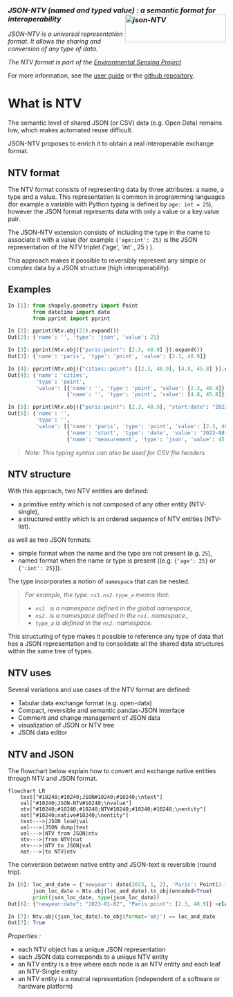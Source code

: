 ### ***JSON-NTV (named and typed value)  <img src="https://loco-philippe.github.io/ES/json-ntv.PNG" alt="json-NTV" style="float:right;width:233px;height:64px;"> : a semantic format for interoperability***
*JSON-NTV is a universal representation format. It allows the sharing and conversion of any type of data.*     
    
*The NTV format is part of the [Environmental Sensing Project](https://github.com/loco-philippe/Environmental-Sensing#readme)*

For more information, see the [user guide](https://loco-philippe.github.io/NTV/documentation/user_guide.html) or the [github repository](https://github.com/loco-philippe/NTV).

# What is NTV
    
The semantic level of shared JSON (or CSV) data (e.g. Open Data) remains low, which makes automated reuse difficult.

JSON-NTV proposes to enrich it to obtain a real interoperable exchange format.    
  
## NTV format

The NTV format consists of representing data by three attributes: a name, a type and a value. This representation is common in programming languages (for example a variable with Python typing is defined by `age: int = 25`), however the JSON format represents data with only a value or a key:value pair.
    
The JSON-NTV extension consists of including the type in the name to associate it with a value (for example `{'age:int': 25}` is the JSON representation of the NTV triplet ('age', 'int' , 25 ) ).
   
This approach makes it possible to reversibly represent any simple or complex data by a JSON structure (high interoperability).

## Examples
```python
In [1]: from shapely.geometry import Point
        from datetime import date
        from pprint import pprint

In [2]: pprint(Ntv.obj(21).expand())
Out[2]: {'name': '', 'type': 'json', 'value': 21}

In [3]: pprint(Ntv.obj({"paris:point": [2.3, 48.9] }).expand())
Out[3]: {'name': 'paris', 'type': 'point', 'value': [2.3, 48.9]}

In [4]: pprint(Ntv.obj({"cities::point": [[2.3, 48.9], [4.8, 45.8] }).expand())
Out[4]: {'name': 'cities',
         'type': 'point',
         'value': [{'name': '', 'type': 'point', 'value': [2.3, 48.9]},
                   {'name': '', 'type': 'point', 'value': [4.8, 45.8]}]}

In [5]: pprint(Ntv.obj({"paris:point": [2.3, 48.9], "start:date": "2023-08-03", "measurement": 45.8}).expand())
Out[5]: {'name': '',
         'type': '',
         'value': [{'name': 'paris', 'type': 'point', 'value': [2.3, 48.9]},
                   {'name': 'start', 'type': 'date', 'value': '2023-08-03'},
                   {'name': 'measurement', 'type': 'json', 'value': 45.8}]}
```

> *Note: This typing syntax can also be used for CSV file headers*

## NTV structure

With this approach, two NTV entities are defined:
- a primitive entity which is not composed of any other entity (NTV-single),
- a structured entity which is an ordered sequence of NTV entities (NTV-list).
      
as well as two JSON formats:
- simple format when the name and the type are not present (e.g. `25`),
- named format when the name or type is present ((e.g. `{'age': 25}` or `{':int': 25}`)).

The type incorporates a notion of `namespace` that can be nested.
> *For example, the type: `ns1.ns2.type_a` means that:*
> - *`ns1.` is a namespace defined in the global namespace,*
> - *`ns2.` is a namespace defined in the `ns1.` namespace.,*
> - *`type_a` is defined in the `ns2.` namespace.*    
    
This structuring of type makes it possible to reference any type of data that has a JSON representation and to consolidate all the shared data structures within the same tree of types.

## NTV uses

Several variations and use cases of the NTV format are defined:
- Tabular data exchange format (e.g. open-data)
- Compact, reversible and semantic pandas-JSON interface
- Comment and change management of JSON data
- visualization of JSON or NTV tree
- JSON data editor

## NTV and JSON

The flowchart below explain how to convert and exchange native entities through NTV and JSON format.

```mermaid
flowchart LR
    text["#10240;#10240;JSON#10240;#10240;\ntext"]
    val["#10240;JSON-NTV#10240;\nvalue"]
    ntv["#10240;#10240;#10240;NTV#10240;#10240;#10240;\nentity"]
    nat["#10240;native#10240;\nentity"]
    text--->|JSON load|val
    val--->|JSON dump|text
    val--->|NTV from JSON|ntv
    ntv--->|from NTV|nat
    ntv--->|NTV to JSON|val
    nat--->|to NTV|ntv
```
The conversion between native entity and JSON-text is reversible (round trip).
```python
In [6]: loc_and_date = {'newyear': date(2023, 1, 2), 'Paris': Point(2.3, 48.9)}
        json_loc_date = Ntv.obj(loc_and_date).to_obj(encoded=True)
        print(json_loc_date, type(json_loc_date))
Out[6]: {"newyear:date": "2023-01-02", "Paris:point": [2.3, 48.9]} <class 'str'>

In [7]: Ntv.obj(json_loc_date).to_obj(format='obj') == loc_and_date
Out[7]: True
```
*Properties :*
- each NTV object has a unique JSON representation
- each JSON data corresponds to a unique NTV entity
- an NTV entity is a tree where each node is an NTV entity and each leaf an NTV-Single entity
- an NTV entity is a neutral representation (independent of a software or hardware platform)
